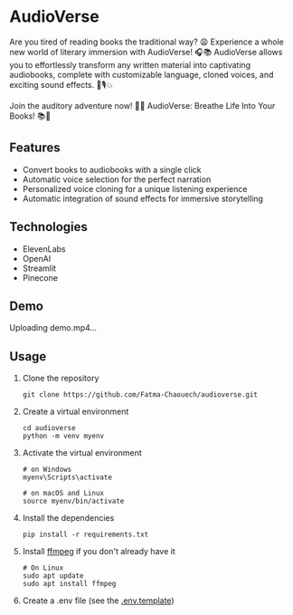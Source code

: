 # AudioVerse
Are you tired of reading books the traditional way? 😩 Experience a whole new world of literary immersion with AudioVerse! 🎧📚 AudioVerse allows you to effortlessly transform any written material into captivating audiobooks, complete with customizable language, cloned voices, and exciting sound effects. 🌟🎙️💥

Join the auditory adventure now! 🚀🎶 AudioVerse: Breathe Life Into Your Books! 📚💨

## Features
* Convert books to audiobooks with a single click
* Automatic voice selection for the perfect narration
* Personalized voice cloning for a unique listening experience
* Automatic integration of sound effects for immersive storytelling

## Technologies
* ElevenLabs
* OpenAI
* Streamlit
* Pinecone

## Demo
Uploading demo.mp4…

## Usage
1. Clone the repository
    ```
    git clone https://github.com/Fatma-Chaouech/audioverse.git
    ```
2. Create a virtual environment
   ```
   cd audioverse
   python -m venv myenv
   ```
3. Activate the virtual environment
    ```
    # on Windows  
    myenv\Scripts\activate

    # on macOS and Linux
    source myenv/bin/activate
    ```
5. Install the dependencies
    ```
    pip install -r requirements.txt
    ```
6. Install [ffmpeg](https://www.videoproc.com/resource/how-to-install-ffmpeg.htm) if you don't already have it
   ```
   # On Linux
   sudo apt update
   sudo apt install ffmpeg
   ```
7. Create a .env file (see the [.env.template](./.env.template))

